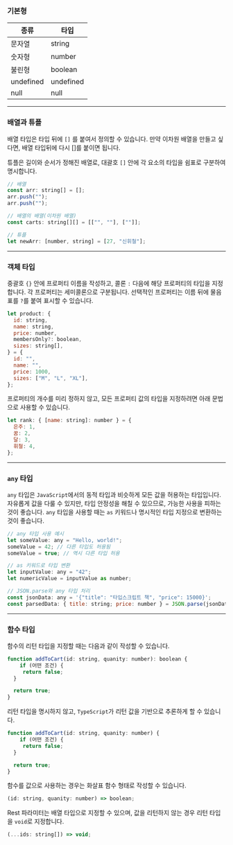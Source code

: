 ### 기본형

| 종류      | 타입      |
| --------- | --------- |
| 문자열    | string    |
| 숫자형    | number    |
| 불린형    | boolean   |
| undefined | undefined |
| null      | null      |

---

### 배열과 튜플

배열 타입은 타입 뒤에 `[]` 를 붙여서 정의할 수 있습니다. 만약 이차원 배열을 만들고 싶다면, 배열 타입뒤에 다시 []를 붙이면 됩니다.

튜플은 길이와 순서가 정해진 배열로, 대괄호 `[]` 안에 각 요소의 타입을 쉼표로 구분하여 명시합니다.

```jsx
// 배열
const arr: string[] = [];
arr.push("");
arr.push("");

// 배열의 배열(이차원 배열)
const carts: string[][] = [["", ""], [""]];

// 튜플
let newArr: [number, string] = [27, "신휘철"];
```

---

### 객체 타입

중괄호 `{}` 안에 프로퍼티 이름을 작성하고, 콜론 `:` 다음에 해당 프로퍼티의 타입을 지정합니다. 각 프로퍼티는 세미콜론으로 구분됩니다. 선택적인 프로퍼티는 이름 뒤에 물음표를 `?`를 붙여 표시할 수 있습니다.

```jsx
let product: {
  id: string,
  name: string,
  price: number,
  membersOnly?: boolean,
  sizes: string[],
} = {
  id: "",
  name: "",
  price: 1000,
  sizes: ["M", "L", "XL"],
};
```

프로퍼티의 개수를 미리 정하지 않고, 모든 프로퍼티 값의 타입을 지정하려면 아래 문법으로 사용할 수 있습니다.

```jsx
let rank: { [name: string]: number } = {
  은주: 1,
  꿈: 2,
  달: 3,
  휘철: 4,
};
```

---

### `any` 타입

`any` 타입은 `JavaScript`에서의 동적 타입과 비슷하게 모든 값을 허용하는 타입입니다. 자유롭게 값을 다룰 수 있지만, 타입 안정성을 해칠 수 있으므로, 가능한 사용을 피하는 것이 좋습니다. `any` 타입을 사용할 때는 `as` 키워드나 명시적인 타입 지정으로 변환하는 것이 좋습니다.

```jsx
// any 타입 사용 예시
let someValue: any = "Hello, world!";
someValue = 42; // 다른 타입도 허용됨
someValue = true; // 역시 다른 타입 허용

// as 키워드로 타입 변환
let inputValue: any = "42";
let numericValue = inputValue as number;

// JSON.parse와 any 타입 처리
const jsonData: any = '{"title": "타입스크립트 책", "price": 15000}';
const parsedData: { title: string; price: number } = JSON.parse(jsonData);
```

---

### 함수 타입

함수의 리턴 타입을 지정할 때는 다음과 같이 작성할 수 있습니다.

```jsx
function addToCart(id: string, quanity: number): boolean {
    if (어떤 조건) {
     return false;
  }

  return true;
}
```

리턴 타입을 명시하지 않고, `TypeScript`가 리턴 값을 기반으로 추론하게 할 수 있습니다.

```jsx
function addToCart(id: string, quanity: number) {
    if (어떤 조건) {
     return false;
  }

  return true;
}
```

함수를 값으로 사용하는 경우는 화살표 함수 형태로 작성할 수 있습니다.

```jsx
(id: string, quanity: number) => boolean;
```

Rest 파라미터는 배열 타입으로 지정할 수 있으며, 값을 리턴하지 않는 경우 리턴 타입을 `void`로 지정합니다.

```jsx
(...ids: string[]) => void;
```
